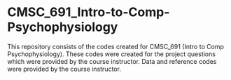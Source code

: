 # CMSC_691_Intro-to-Comp-Psychophysiology

This repository consists of the codes created for CMSC_691 (Intro to Comp Psychophysiology). These codes were created for the project questions which were provided by the course instructor. Data and reference codes were provided by the course instructor.
